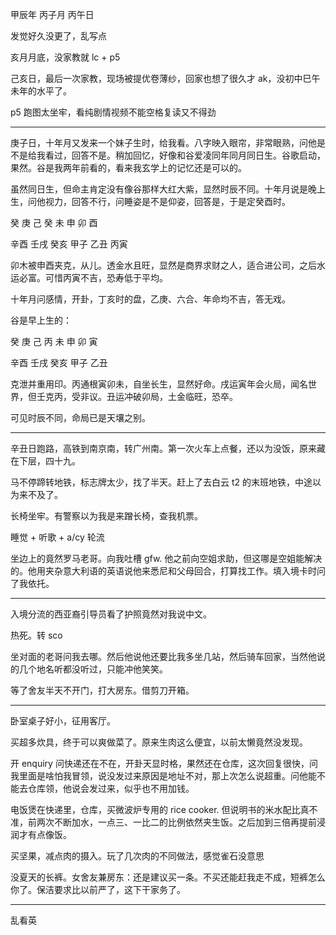 甲辰年 丙子月 丙午日

发觉好久没更了，乱写点

亥月月底，没家教就 lc + p5

己亥日，最后一次家教，现场被提优卷薄纱，回家也想了很久才 ak，没初中巳午未年的水平了。

p5 跑图太坐牢，看纯剧情视频不能空格复读又不得劲

---

庚子日，十年月又发来一个妹子生时，给我看。八字映入眼帘，非常眼熟，问他是不是给我看过，回答不是。稍加回忆，好像和谷爱凌同年同月同日生。谷歌启动，果然。谷是我两年前看的，看来我玄学上的记忆还是可以的。

虽然同日生，但命主肯定没有像谷那样大红大紫，显然时辰不同。十年月说是晚上生，问他视力，回答不行，问睡姿是不是仰姿，回答是，于是定癸酉时。

癸  庚  己  癸
未  申  卯  酉

辛酉  壬戌  癸亥  甲子  乙丑  丙寅

卯木被申酉夹克，从儿。透金水且旺，显然是商界求财之人，适合进公司，之后水运必富。可惜丙寅不吉，恐寿低于平均。

十年月问感情，开卦，丁亥时的盘，乙庚、六合、年命均不吉，答无戏。

谷是早上生的：

癸  庚  己  丙
未  申  卯  寅

辛酉  壬戌  癸亥  甲子  乙丑

克泄并重用印。丙通根寅卯未，自坐长生，显然好命。戌运寅年会火局，闻名世界，但壬克丙，受非议。丑运冲破卯局，土金临旺，恐卒。

可见时辰不同，命局已是天壤之别。

---

辛丑日跑路，高铁到南京南，转广州南。第一次火车上点餐，还以为没饭，原来藏在下层，四十九。

马不停蹄转地铁，标志牌太少，找了半天。赶上了去白云 t2 的末班地铁，中途以为来不及了。

长椅坐牢。有警察以为我是来蹭长椅，查我机票。

睡觉 + 听歌 + a/cy 轮流

坐边上的竟然罗马老哥。向我吐槽 gfw. 他之前向空姐求助，但这哪是空姐能解决的。他用夹杂意大利语的英语说他来悉尼和父母回合，打算找工作。填入境卡时问了我依托。

---

入境分流的西亚裔引导员看了护照竟然对我说中文。

热死。转 sco

坐对面的老哥问我去哪。然后他说他还要比我多坐几站，然后骑车回家，当然他说的几个地名听都没听过，只能冲他笑笑。

等了舍友半天不开门，打大房东。借剪刀开箱。

---

卧室桌子好小，征用客厅。

买超多炊具，终于可以爽做菜了。原来生肉这么便宜，以前太懒竟然没发现。

开 enquiry 问快递还在不在，开卦天显时格，果然还在仓库，这次回复很快，问我里面是啥怕我冒领，说没发过来原因是地址不对，那上次怎么说超重。问他能不能去仓库领，他说会发过来，似乎也不用加钱。

电饭煲在快递里，仓库，买微波炉专用的 rice cooker. 但说明书的米水配比真不准，前两次不断加水，一点三、一比二的比例依然夹生饭。之后加到三倍再提前浸润才有点像饭。

买坚果，减点肉的摄入。玩了几次肉的不同做法，感觉雀石没意思

没夏天的长裤。女舍友兼房东：还是建议买一条。不买还能赶我走不成，短裤怎么你了。保洁要求比以前严了，这下干家务了。

---

乱看英